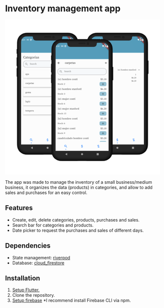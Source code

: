 # Inventory management app

![Inventory management mockup](mockups/inventory_management.png)

The app was made to manage the inventory of a small business/medium business, it organizes the data (products) in categories, and allow to add sales and purchases for an easy control.


## Features

- Create, edit, delete categories, products, purchases and sales.
- Search bar for categories and products.
- Date picker to request the purchases and sales of different days.


## Dependencies

- State management: [riverpod](https://pub.dev/packages/flutter_riverpod)
- Database: [cloud_firestore](https://pub.dev/packages/cloud_firestore)


## Installation

 1. [Setup Flutter.](https://docs.flutter.dev/get-started/install)
 2. Clone the repository.
 3. [Setup firebase](https://firebase.flutter.dev/docs/overview)
*I recommend install Firebase CLI via npm. 

    